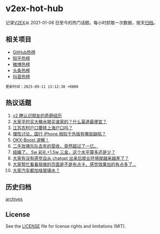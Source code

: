 # v2ex-hot-hub

 记录[V2EX](https://www.v2ex.com/)从 2021-01-06 日至今的热门话题。每小时抓取一次数据，按天[归档](archives)。
 
 ## 相关项目

- [GitHub热榜](https://github.com/lonnyzhang423/github-hot-hub)
- [知乎热榜](https://github.com/lonnyzhang423/zhihu-hot-hub)
- [微博热榜](https://github.com/lonnyzhang423/weibo-hot-hub)
- [头条热榜](https://github.com/lonnyzhang423/toutiao-hot-hub)
- [抖音热榜](https://github.com/lonnyzhang423/douyin-hot-hub)


 `更新时间：2025-09-11 13:12:38 +0800`

## 热议话题

1. [v2 瞎认识朋友的奇葩经历](https://www.v2ex.com/t/1158409)
1. [大家平时买大桶水喝买谁家的？什么渠道最便宜？](https://www.v2ex.com/t/1158444)
1. [江苏农村户口要转上海户口吗？](https://www.v2ex.com/t/1158462)
1. [理性讨论，国行 iPhone 相较于外版有哪些缺陷？](https://www.v2ex.com/t/1158442)
1. [OKX-Boost 讲解！](https://www.v2ex.com/t/1158325)
1. [二手玫瑰乐队去年的营收，竟然超过了一亿。](https://www.v2ex.com/t/1158280)
1. [结婚了， 5w 彩礼+1.5w 三金，这个水平算多还是少？](https://www.v2ex.com/t/1158347)
1. [大家有没有感觉自从 chatgpt 出来后就业环境就越来越差了？](https://www.v2ex.com/t/1158457)
1. [大家帮忙看看我做的页面是不是有点卡，感觉效果加的有点多了...](https://www.v2ex.com/t/1158398)
1. [大家汽车都加啥玻璃水？](https://www.v2ex.com/t/1158493)

## 历史归档

[archives](archives)

## License

See the [LICENSE](LICENSE) file for license rights and limitations (MIT).
